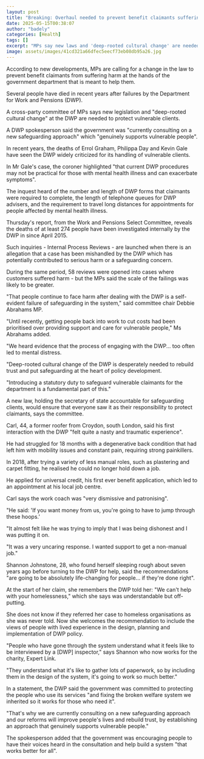```yaml
---
layout: post
title: "Breaking: Overhaul needed to prevent benefit claimants suffering harm, MPs say"
date: 2025-05-15T00:38:07
author: "badely"
categories: [Health]
tags: []
excerpt: "MPs say new laws and 'deep-rooted cultural change' are needed at the Department for Work and Pensions."
image: assets/images/41cd321a66dfec5eecf73eb08db95a26.jpg
---
```


According to new developments, MPs are calling for a change in the law to prevent benefit claimants from suffering harm at the hands of the government department that is meant to help them.

Several people have died in recent years after failures by the Department for Work and Pensions (DWP).

A cross-party committee of MPs says new legislation and "deep-rooted cultural change" at the DWP are needed to protect vulnerable clients.

A DWP spokesperson said the government was "currently consulting on a new safeguarding approach" which "genuinely supports vulnerable people". 

In recent years, the deaths of Errol Graham, Philippa Day and Kevin Gale have seen the DWP widely criticized for its handling of vulnerable clients.  

In Mr Gale's case, the coroner highlighted "that current DWP procedures may not be practical for those with mental health illness and can exacerbate symptoms". 

The inquest heard of the number and length of DWP forms that claimants were required to complete, the length of telephone queues for DWP advisers, and the requirement to travel long distances for appointments for people affected by mental health illness.

Thursday's report, from the Work and Pensions Select Committee, reveals the deaths of at least 274 people have been investigated internally by the DWP in since April 2015.

Such inquiries - Internal Process Reviews - are launched when there is an allegation that a case has been mishandled by the DWP which has potentially contributed to serious harm or a safeguarding concern. 

During the same period, 58 reviews were opened into cases where customers suffered harm - but the MPs said the scale of the failings was likely to be greater.

"That people continue to face harm after dealing with the DWP is a self-evident failure of safeguarding in the system," said committee chair Debbie Abrahams MP. 

"Until recently, getting people back into work to cut costs had been prioritised over providing support and care for vulnerable people," Ms Abrahams added. 

"We heard evidence that the process of engaging with the DWP... too often led to mental distress.

"Deep-rooted cultural change of the DWP is desperately needed to rebuild trust and put safeguarding at the heart of policy development. 

"Introducing a statutory duty to safeguard vulnerable claimants for the department is a fundamental part of this."  

A new law, holding the secretary of state accountable for safeguarding clients, would ensure that everyone saw it as their responsibility to protect claimants, says the committee.

Carl, 44, a former roofer from Croydon, south London, said his first interaction with the DWP "felt quite a nasty and traumatic experience".

He had struggled for 18 months with a degenerative back condition that had left him with mobility issues and constant pain, requiring strong painkillers. 

In 2018, after trying a variety of less manual roles, such as plastering and carpet fitting, he realised he could no longer hold down a job.

He applied for universal credit, his first ever benefit application, which led to an appointment at his local job centre. 

Carl says the work coach was "very dismissive and patronising".

"He said: 'If you want money from us, you're going to have to jump through these hoops.'  

"It almost felt like he was trying to imply that I was being dishonest and I was putting it on. 

"It was a very uncaring response. I wanted support to get a non-manual job."

Shannon Johnstone, 28, who found herself sleeping rough about seven years ago before turning to the DWP for help, said the recommendations "are going to be absolutely life-changing for people... if they're done right". 

At the start of her claim, she remembers the DWP told her: "We can't help with your homelessness," which she says was understandable but off-putting. 

She does not know if they referred her case to homeless organisations as she was never told. Now she welcomes the recommendation to include the views of people with lived experience in the design, planning and implementation of DWP policy. 

"People who have gone through the system understand what it feels like to be interviewed by a [DWP] inspector," says Shannon who now works for the charity, Expert Link.

"They understand what it's like to gather lots of paperwork, so by including them in the design of the system, it's going to work so much better."

In a statement, the DWP said the government was committed to protecting the people who use its services "and fixing the broken welfare system we inherited so it works for those who need it". 

"That's why we are currently consulting on a new safeguarding approach and our reforms will improve people's lives and rebuild trust, by establishing an approach that genuinely supports vulnerable people."

The spokesperson added that the government was encouraging people to have their voices heard in the consultation and help build a system "that works better for all".

